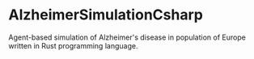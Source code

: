 # AlzheimerSimulationCsharp

Agent-based simulation of Alzheimer's disease in population of Europe written in Rust programming language.
